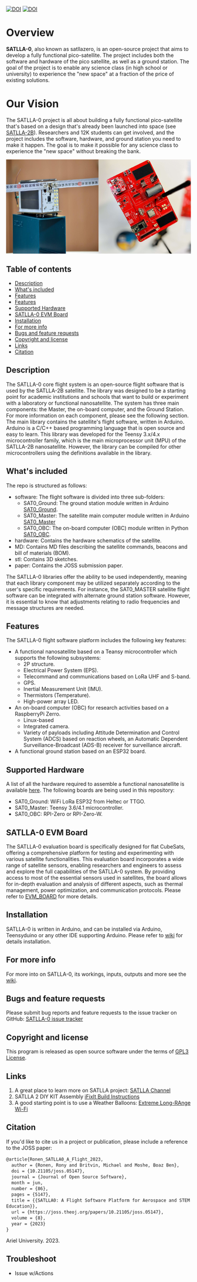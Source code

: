 [![DOI](https://zenodo.org/badge/575807899.svg)](https://zenodo.org/badge/latestdoi/575807899)
[![DOI](https://joss.theoj.org/papers/10.21105/joss.05147/status.svg)](https://doi.org/10.21105/joss.05147)

# Overview
**SATLLA-0**, also known as satllazero, is an open-source project that aims to develop a fully functional pico-satellite. The project includes both the software and hardware of the pico satellite, as well as a ground station. The goal of the project is to enable any science class (in high school or university) to experience the "new space" at a fraction of the price of existing solutions.

# Our Vision
The SATLLA-0 project is all about building a fully functional pico-satellite that's based on a design that's already been launched into space (see [SATLLA-2B](https://tinygs.com/satellite/SATLLA-2B)). Researchers and 12K students can get involved, and the project includes the software, hardware, and ground station you need to make it happen. The goal is to make it possible for any science class to experience the "new space" without breaking the bank.

<div style="display: flex; justify-content: center;">
  <img src="photos/fig_satlla_2b.jpg" alt="SATLLA-2B" style="width: 50%;">
  <img src="photos/fig_evm.jpeg" alt="SATLLA-0 EVM Board" style="width: 50%;">
</div>

## Table of contents

- [Description](#description)
- [What's included](#whats-included)
- [Features](#features)
- [Features](#Features)
- [Supported Hardware](#supported-Hardware)
- [SATLLA-0 EVM Board](#satlla-0-evm-board)
- [Installation](#installation)
- [For more info](#for-more-info)
- [Bugs and feature requests](#bugs-and-feature-requests)
- [Copyright and license](#copyright-and-license)
- [Links](#links)
- [Citation](#citation)



## Description
The SATLLA-0 core flight system is an open-source flight software that is used by the SATLLA-2B satellite. The library was designed to be a starting point for academic institutions and schools that want to build or experiment with a laboratory or functional nanosatellite. The system has three main components: the Master, the on-board computer, and the Ground Station. For more information on each component, please see the following section. The main library contains the satellite's flight software, written in Arduino. Arduino is a C/C++ based programming language that is open source and easy to learn. This library was developed for the Teensy 3.x/4.x microcontroller family, which is the main microprocessor unit (MPU) of the SATLLA-2B nanosatellite. However, the library can be compiled for other microcontrollers using the definitions available in the library.


## What's included
The repo is structured as follows:
+ software: The flight software is divided into three sub-folders:
  + SAT0_Ground: The ground station module written in Arduino [SAT0_Ground](/software/SAT0_Ground).
  + SAT0_Master: The satellite main computer module written in Arduino [SAT0_Master](/software/SAT0_Master)
  + SAT0_OBC: The on-board computer (OBC) module written in Python [SAT0_OBC](/software/SAT0_OBC).
+ hardware: Contains the hardware schematics of the satellite.
+ MD: Contains MD files describing the satellite commands, beacons and bill of materials (BOM).
+ stl: Contains 3D sketches.
+ paper: Contains the JOSS submission paper.

The SATLLA-0 libraries offer the ability to be used independently, meaning that each library component may be utilized separately according to the user's specific requirements. For instance, the SAT0_MASTER satellite flight software can be integrated with alternate ground station software. However, it is essential to know that adjustments relating to radio frequencies and message structures are needed.


## Features
The SATLLA-0 flight software platform includes the following key features:
+ A functional nanosatellite based on a Teansy microcontroller which supports the following subsystems: 
  + 2P structure.
  + Electrical Power System (EPS).
  + Telecommand and communications based on LoRa UHF and S-band. 
  + GPS.
  + Inertial Measurement Unit (IMU).
  + Thermistors (Temperature).
  + High-power array LED.
+ An on-board computer (OBC) for research activities based on a RaspberryPi Zerro.
  + Linux-based 
  + Integrated camera.
  + Variety of payloads including Attitude Determination and Control System (ADCS) based on reaction wheels, an Automatic Dependent Surveillance-Broadcast (ADS-B) receiver for surveillance aircraft.
+ A functional ground station based on an ESP32 board.


## Supported Hardware
A list of all the hardware required to assemble a functional nanosatellite is available [here](/MD/bom.MD).
The following boards are being used in this repository:
+ SAT0_Ground: WiFi LoRa ESP32 from Heltec or TTGO.
+ SAT0_Master: Teensy 3.6/4.1 microcontroller.
+ SAT0_OBC: RPI-Zero or RPI-Zero-W.


## SATLLA-0 EVM Board
The SATLLA-0 evaluation board is specifically designed for flat CubeSats, offering a comprehensive platform for testing and experimenting with various satellite functionalities. This evaluation board incorporates a wide range of satellite sensors, enabling researchers and engineers to assess and explore the full capabilities of the SATLLA-0 system. By providing access to most of the essential sensors used in satellites, the board allows for in-depth evaluation and analysis of different aspects, such as thermal management, power optimization, and communication protocols.
Please refer to [EVM_BOARD](/hardware/evm_board) for more details.


## Installation
SATLLA-0 is written in Arduino, and can be installed via Arduino, Teensyduino or any other IDE supporting Arduino.
Please refer to [wiki](https://github.com/kcglab/satllazero/wiki) for details installation.


## For more info
For more into on SATLLA-0, its workings, inputs, outputs and more see the [wiki](https://github.com/kcglab/satllazero/wiki).


## Bugs and feature requests
Please submit bug reports and feature requests to the issue tracker on GitHub: [SATLLA-0 issue tracker](https://github.com/kcglab/satllazero/issues)


## Copyright and license
This program is released as open source software under the terms of [GPL3 License](https://github.com/kcglab/satllazero/blob/main/LICENSE).


## Links
1. A great place to learn more on SATLLA project: [SATLLA Channel](https://www.youtube.com/watch?v=bJ7NgBDLjMQ)
2. SATLLA 2 DIY KIT Assembly [iFixIt Build Instructions](https://www.ifixit.com/Guide/SATLLA+2+DIY+KIT+Assembly/147004)
3. A good starting point is to use a Weather Balloons: [Extreme Long-RAnge Wi-Fi](https://www.youtube.com/watch?v=0xc7XjHUJkM&t=41s)


## Citation
If you'd like to cite us in a project or publication, please include a reference to the JOSS paper:
```
@article{Ronen_SATLLA0_A_Flight_2023,
  author = {Ronen, Rony and Britvin, Michael and Moshe, Boaz Ben},
  doi = {10.21105/joss.05147},
  journal = {Journal of Open Source Software},
  month = jun,
  number = {86},
  pages = {5147},
  title = {{SATLLA0: A Flight Software Platform for Aerospace and STEM Education}},
  url = {https://joss.theoj.org/papers/10.21105/joss.05147},
  volume = {8},
  year = {2023}
}
```


Ariel University. 2023.


## Troubleshoot
* Issue w/Actions
